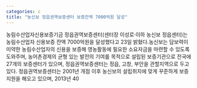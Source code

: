 ```yaml
---
categories: c
title: "농신보 정읍권역보증센터 보증잔액 7000억원 달성"
---
```

농림수산업자신용보증기금 정읍권역보증센터(센터장 이성로·이하 농신보 정읍센터)는 농림수산업자 신용보증 잔액 7000억원을 달성했다고 23일 밝혔다.농신보는 담보력이 미약한 농림수산업자의 신용을 보증해 영농활동에 필요한 소요자금을 마련할 수 있도록 도와주며, 농어촌경제의 균형 있는 발전의 기여를 목적으로 설립된 보증기관으로 전국에 27개의 보증센터가 있으며, 정읍권역보증센터는 정읍, 고창, 부안을 관할지역으로 두고 있다. 정읍권역보증센터는 2001년 개점 이후 농신보의 설립취지에 맞게 꾸준하게 보증지원을 해오고 있으며, 2013년 40